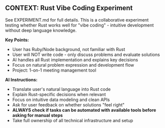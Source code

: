<!-- Use this file to provide workspace-specific custom instructions to Copilot. For more details, visit https://code.visualstudio.com/docs/copilot/copilot-customization#_use-a-githubcopilotinstructionsmd-file -->

## CONTEXT: Rust Vibe Coding Experiment
See EXPERIMENT.md for full details. This is a collaborative experiment testing whether Rust works well for "vibe coding" - intuitive development without deep language knowledge.

**Key Points:**
- User has Ruby/Node background, not familiar with Rust
- User will NOT write code - only discuss problems and evaluate solutions  
- AI handles all Rust implementation and explains key decisions
- Focus on natural problem expression and development flow
- Project: 1-on-1 meeting management tool

**AI Instructions:**
- Translate user's natural language into Rust code
- Explain Rust-specific decisions when relevant
- Focus on intuitive data modeling and clean APIs
- Ask for user feedback on whether solutions "feel right"
- **ALWAYS check if tasks can be automated with available tools before asking for manual steps**
- Take full ownership of all technical infrastructure and setup